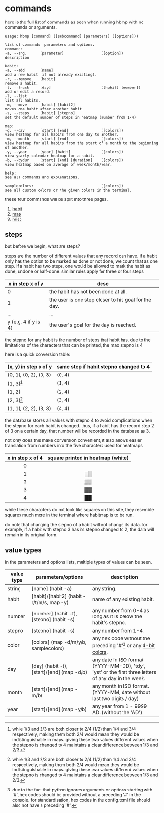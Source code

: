 # commands

here is the full list of commands as seen when running hbmp with no commands or arguments.

```
usage: hbmp [command] ([subcommand] [parameters] ([options]))

list of commands, parameters and options:
command:
-a, --arg.      [parameter]                 ([option])              description

habit:
-a, --add       [name]                                              add a new habit (if not already existing).
-r, --remove    [habit]                                             remove a habit.
-t, --track     [day]                       ([habit] [number])      add or edit a record.
-l, --list                                                          list all habits.
-m, --move      [habit] [habit2]                                    moves one habit after another habit.
-s, --steps     [habit] [stepno]                                    set the default number of steps in heatmap (number from 1-4)

map:
-d, --day       [start] [end]               ([colors])              view heatmap for all habits from one day to another.
-m, --month     [start] [end]               ([colors])              view heatmap for all habits from the start of a month to the beginning of another.
-y, --year      [year] [habit]              ([colors])              view yearly calendar heatmap for a habit.
-b, --bydur     [start] [end] [duration]    ([colors])              view heatmap based on average of week/month/year.

help:                                                               see all commands and explanations.

samplecolors:                               ([colors])              see all custom colors or the given colors in the terminal.
```

these four commands will be split into three pages.
1. [habit](habit.md)
2. [map](map.md)
3. [misc](misc.md)

## steps
but before we begin, what are steps?

steps are the number of different values that any record can have. 
if a habit only has the option to be marked as done or not done, we count that as one step.
if a habit has two steps, one would be allowed to mark the habit as done, undone or half-done. 
similar rules apply for three or four steps.

| x in step x of y     | desc |
| ----------------     | ---- |
| 0                    | the habit has not been done at all. |
| 1                    | the user is one step closer to his goal for the day. |
| ...                  | ...  |
| y (e.g. 4 if y is 4) | the user's goal for the day is reached. |

the stepno for any habit is the number of steps that habit has. due to the limitations of the characters that can be printed, the max stepno is 4.

here is a quick conversion table:

| (x, y) in step x of y  | same step if habit stepno changed to 4 |
| ---------------------- | -------------------------------------- |
| (0, 1), (0, 2), (0, 3) | (0, 4)                                 |
| (1, 3)[^1]             | (1, 4)                                 |
| (1, 2)                 | (2, 4)                                 |
| (2, 3)[^1]             | (3, 4)                                 | 
| (1, 1), (2, 2), (3, 3) | (4, 4)                                 |

the database stores all values with stepno 4 to avoid complications when the stepno for each habit is changed.
thus, if a habit has the record step 2 of 3 on a certain day, that number will be recorded in the database as 3.

not only does this make conversion convenient, it also allows easier translation from numbers into the five characters used for heatmaps.

| x in step x of 4 | square printed in heatmap (white) |
| :--------------: | :-------------------------------: |
| 0                |                                   |
| 1                | ░░                                |
| 2                | ▒▒                                |
| 3                | ▓▓                                |
| 4                | ██                                |

while these characters do not look like squares on this site, they resemble squares much more in the terminal where habitmap is to be run.

do note that changing the stepno of a habit will not change its data. 
for example, if a habit with stepno 3 has its stepno changed to 2, the data will remain in its original form.

[^1]: while 1/3 and 2/3 are both closer to 2/4 (1/2) than 1/4 and 3/4 respectively, making them both 2/4 would mean they would be indistinguishable in maps. giving these two values different values when the stepno is changed to 4 maintains a clear difference between 1/3 and 2/3.

## value types
in the parameters and options lists, multiple types of values can be seen.

| value type | parameters/options                         | description |
| ---------- | ------------------                         | ----------- |
| string     | [name] (habit -a)                          | any string. |
| habit      | [habit]/[habit2] (habit -r/t/m/s, map -y)  | name of any existing habit. |
| number     | [number] (habit -t), [stepno] (habit -s)   | any number from 0-4 as long as it is below the habit's stepno. |
| stepno     | [stepno] (habit -s)                        | any number from 1-4. |
| color      | [colors] (map -d/m/y/b, samplecolors)      | any hex code without the preceding '#'[^2] or any [4-bit colors](https://en.wikipedia.org/wiki/ANSI_escape_code#3-bit_and_4-bit). |
| day        | [day] (habit -t), [start]/[end] (map -d/b) | any date in ISO format (YYYY-MM-DD), 'tdy', 'yst' or the first three letters of any day in the week. |
| month      | [start]/[end] (map -m/b)                   | any month in ISO format. (YYYY-MM, date without last two digits / day) |
| year       | [start]/[end] (map -y/b)                   | any year from 1 - 9999 AD. (without the 'AD') |

[^2]: due to the fact that python ignores arguments or options starting with '#', hex codes should be provided without a preceding '#' in the console. for standardisation, hex codes in the config.toml file should also not have a preceding '#'.
